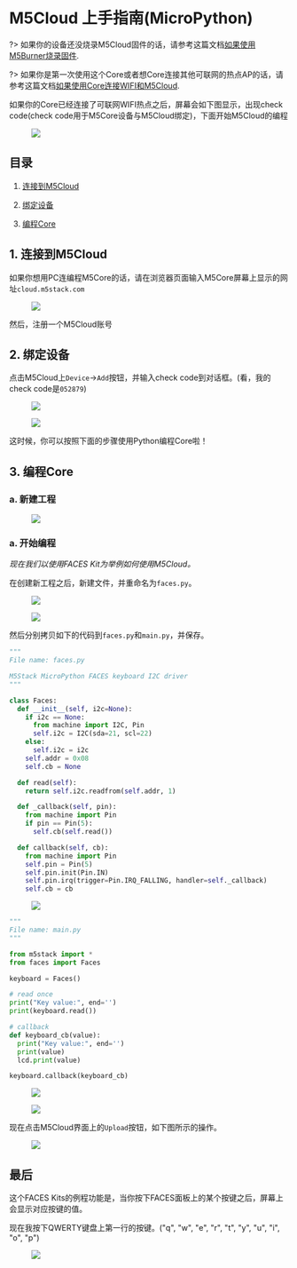 # M5Cloud 上手指南(MicroPython)

?> 如果你的设备还没烧录M5Cloud固件的话，请参考这篇文档[如果使用M5Burner烧录固件](/zh_CN/related_documents/how_to_burn_firmware).

?> 如果你是第一次使用这个Core或者想Core连接其他可联网的热点AP的话，请参考这篇文档[如果使用Core连接WIFI和M5Cloud](/zh_CN/related_documents/how_to_connect_wifi_using_core_with_m5cloud).

如果你的Core已经连接了可联网WIFI热点之后，屏幕会如下图显示，出现check code(check code用于M5Core设备与M5Cloud绑定)，下面开始M5Cloud的编程

<figure>
    <img src="assets/img/getting_started_pics/get_started_with_m5cloud/check_code_on_m5stack.png">
</figure>

## 目录

1. [连接到M5Cloud](#连接到M5Cloud)

2. [绑定设备](#绑定设备)

3. [编程Core](#编程Core)


## 1. 连接到M5Cloud

如果你想用PC连编程M5Core的话，请在浏览器页面输入M5Core屏幕上显示的网址`cloud.m5stack.com`

<figure>
    <img src="assets/img/getting_started_pics/get_started_with_m5cloud/register_page_m5cloud.png">
</figure>

然后，注册一个M5Cloud账号

## 2. 绑定设备


点击M5Cloud上`Device`->`Add`按钮，并输入check code到对话框。(看，我的check code是`052879`)

<figure>
    <img src="assets/img/getting_started_pics/get_started_with_m5cloud/webIDE_binding_device_interface.png">
</figure>

<figure>
    <img src="assets/img/getting_started_pics/get_started_with_m5cloud/WebIDE_check_code.png">
</figure>

这时候，你可以按照下面的步骤使用Python编程Core啦！

## 3. 编程Core

### a. 新建工程

<figure>
    <img src="assets/img/getting_started_pics/get_started_with_m5cloud/new_a_faces_prj.png">
</figure>

### a. 开始编程

*现在我们以使用FACES Kit为举例如何使用M5Cloud。*

在创建新工程之后，新建文件，并重命名为`faces.py`。

<figure>
    <img src="assets/img/getting_started_pics/get_started_with_m5cloud/add_file.png">
</figure>

<figure>
    <img src="assets/img/getting_started_pics/get_started_with_m5cloud/rename_file.png">
</figure>

然后分别拷贝如下的代码到`faces.py`和`main.py`，并保存。

```Python
"""
File name: faces.py

M5Stack MicroPython FACES keyboard I2C driver
"""

class Faces:
  def __init__(self, i2c=None):
    if i2c == None:
      from machine import I2C, Pin
      self.i2c = I2C(sda=21, scl=22)
    else:
      self.i2c = i2c
    self.addr = 0x08
    self.cb = None

  def read(self):
    return self.i2c.readfrom(self.addr, 1)

  def _callback(self, pin):
    from machine import Pin
    if pin == Pin(5):
      self.cb(self.read())

  def callback(self, cb):
    from machine import Pin
    self.pin = Pin(5)
    self.pin.init(Pin.IN)
    self.pin.irq(trigger=Pin.IRQ_FALLING, handler=self._callback)
    self.cb = cb
```

<figure>
    <img src="assets/img/getting_started_pics/get_started_with_m5cloud/faces_py_file.png">
</figure>


```Python
"""
File name: main.py
"""

from m5stack import *
from faces import Faces

keyboard = Faces()

# read once
print("Key value:", end='')
print(keyboard.read())

# callback
def keyboard_cb(value):
  print("Key value:", end='')
  print(value)
  lcd.print(value)

keyboard.callback(keyboard_cb)
```

<figure>
    <img src="assets/img/getting_started_pics/get_started_with_m5cloud/final_result.png">
</figure>

<figure>
    <img src="assets/img/getting_started_pics/get_started_with_m5cloud/save_file.png">
</figure>


现在点击M5Cloud界面上的`Upload`按钮，如下图所示的操作。

<figure>
    <img src="assets/img/getting_started_pics/get_started_with_m5cloud/upload_it.png">
</figure>

## 最后

这个FACES Kits的例程功能是，当你按下FACES面板上的某个按键之后，屏幕上会显示对应按键的值。

现在我按下QWERTY键盘上第一行的按键。("q", "w", "e", "r", "t", "y", "u", "i", "o", "p")

<figure>
    <img src="assets/img/getting_started_pics/get_started_with_m5cloud/result.png">
</figure>